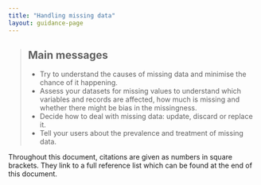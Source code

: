 ```yaml
---
title: "Handling missing data"
layout: guidance-page
---
```



> ## Main messages
> - Try to understand the causes of missing data and minimise the chance of it happening.
> - Assess your datasets for missing values to understand which variables and records are affected, how much is missing and whether there might be bias in the missingness.
> - Decide how to deal with missing data: update, discard or replace it.
> - Tell your users about the prevalence and treatment of missing data.

Throughout this document, citations are given as numbers in square brackets. They link to a full reference list which can be found at the end of this document.